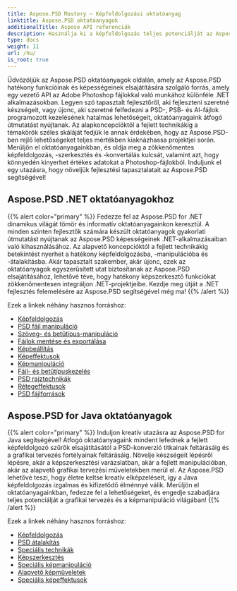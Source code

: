 ```yaml
---
title: Aspose.PSD Mastery – Képfeldolgozási oktatóanyag
linktitle: Aspose.PSD oktatóanyagok
additionalTitle: Aspose API referenciák
description: Használja ki a képfeldolgozás teljes potenciálját az Aspose.PSD segítségével! Merüljön el átfogó oktatóanyagainkban, ahol szakértő betekintést és gyakorlati útmutatást kaphat.
type: docs
weight: 11
url: /hu/
is_root: true
---
```


Üdvözöljük az Aspose.PSD oktatóanyagok oldalán, amely az Aspose.PSD hatékony funkcióinak és képességeinek elsajátítására szolgáló forrás, amely egy vezető API az Adobe Photoshop fájlokkal való munkához különféle .NET alkalmazásokban. Legyen szó tapasztalt fejlesztőről, aki fejleszteni szeretné készségeit, vagy újonc, aki szeretné felfedezni a PSD-, PSB- és AI-fájlok programozott kezelésének hatalmas lehetőségeit, oktatóanyagaink átfogó útmutatást nyújtanak. Az alapkoncepcióktól a fejlett technikákig a témakörök széles skáláját fedjük le annak érdekében, hogy az Aspose.PSD-ben rejlő lehetőségeket teljes mértékben kiaknázhassa projektjei során. Merüljön el oktatóanyagainkban, és oldja meg a zökkenőmentes képfeldolgozás, -szerkesztés és -konvertálás kulcsát, valamint azt, hogy könnyedén kinyerhet értékes adatokat a Photoshop-fájlokból. Induljunk el egy utazásra, hogy növeljük fejlesztési tapasztalatait az Aspose.PSD segítségével!

## Aspose.PSD .NET oktatóanyagokhoz
{{% alert color="primary" %}}
Fedezze fel az Aspose.PSD for .NET dinamikus világát tömör és informatív oktatóanyagainkon keresztül. A minden szinten fejlesztők számára készült oktatóanyagok gyakorlati útmutatást nyújtanak az Aspose.PSD képességeinek .NET-alkalmazásaiban való kihasználásához. Az alapvető koncepcióktól a fejlett technikákig betekintést nyerhet a hatékony képfeldolgozásba, -manipulációba és -átalakításba. Akár tapasztalt szakember, akár újonc, ezek az oktatóanyagok egyszerűsített utat biztosítanak az Aspose.PSD elsajátításához, lehetővé téve, hogy hatékony képszerkesztő funkciókat zökkenőmentesen integráljon .NET-projektjeibe. Kezdje meg útját a .NET fejlesztés felemelésére az Aspose.PSD segítségével még ma!
{{% /alert %}}

Ezek a linkek néhány hasznos forráshoz:
 
- [Képfeldolgozás](./net/image-processing/)
- [PSD fájl manipuláció](./net/psd-file-manipulation/)
- [Szöveg- és betűtípus-manipuláció](./net/text-and-font-manipulation/)
- [Fájlok mentése és exportálása](./net/file-saving-and-exporting/)
- [Képbeállítás](./net/image-adjustment/)
- [Képeffektusok](./net/image-effects/)
- [Képmanipuláció](./net/image-manipulation/)
- [Fájl- és betűtípuskezelés](./net/file-and-font-handling/)
- [PSD rajztechnikák](./net/psd-drawing-techniques/)
- [Rétegeffektusok](./net/layer-effects/)
- [PSD fájlforrások](./net/psd-file-resources/)


## Aspose.PSD for Java oktatóanyagok
{{% alert color="primary" %}}
Induljon kreatív utazásra az Aspose.PSD for Java segítségével! Átfogó oktatóanyagaink mindent lefednek a fejlett képfeldolgozó szűrők elsajátításától a PSD-konverzió titkainak feltárásáig és a grafikai tervezés fortélyainak feltárásáig. Növelje készségeit lépésről lépésre, akár a képszerkesztési varázslatban, akár a fejlett manipulációban, akár az alapvető grafikai tervezési műveletekben merül el. Az Aspose.PSD lehetővé teszi, hogy életre keltse kreatív elképzeléseit, így a Java képfeldolgozás izgalmas és kifizetődő élménnyé válik. Merüljön el oktatóanyagainkban, fedezze fel a lehetőségeket, és engedje szabadjára teljes potenciálját a grafikai tervezés és a képmanipuláció világában!
{{% /alert %}}

Ezek a linkek néhány hasznos forráshoz:

- [Képfeldolgozás](./java/image-processing/)
- [PSD átalakítás](./java/psd-conversion/)
- [Speciális technikák](./java/advanced-techniques/)
- [Képszerkesztés](./java/image-editing/)
- [Speciális képmanipuláció](./java/advanced-image-manipulation/)
- [Alapvető képműveletek](./java/basic-image-operations/)
- [Speciális képeffektusok](./java/advanced-image-effects/)